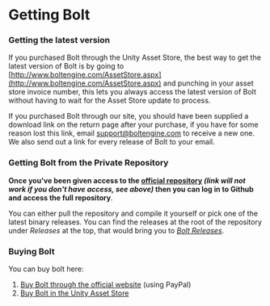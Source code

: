 # Getting Bolt

### Getting the latest version

If you purchased Bolt through the Unity Asset Store, the best way to get the latest version of Bolt is by going to [http://www.boltengine.com/AssetStore.aspx](http://www.boltengine.com/AssetStore.aspx) and punching in your asset store invoice number, this lets you always access the latest version of Bolt without having to wait for the Asset Store update to process.

If you purchased Bolt through our site, you should have been supplied a download link on the return page after your purchase, if you have for some reason lost this link, email [support@boltengine.com](support@boltengine.com) to receive a new one. We also send out a link for every release of Bolt to your email. 

### Getting Bolt from the Private Repository

**Once you've been given access to the [official repository](https://github.com/BoltEngine/bolt) _(link will not work if you don't have access, see above)_ then you can log in to Github and access the full repository**.

You can either pull the repository and compile it yourself or pick one of the latest binary releases. You can find the releases at the root of the repository under *Releases* at the top, that would bring you to [*Bolt Releases*](https://github.com/BoltEngine/bolt/releases).

### Buying Bolt

You can buy bolt here:

1. [Buy Bolt through the official website](http://www.boltengine.com/Buy.aspx) (using PayPal) 
2. [Buy Bolt in the Unity Asset Store](https://www.assetstore.unity3d.com/en/#!/content/18358)
